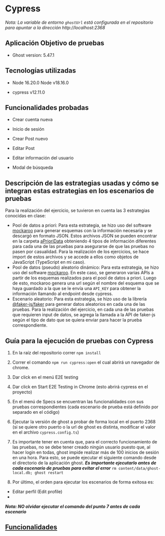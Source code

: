 # Cypress
*Nota: La variable de entorno ```ghostUrl``` está configurada en el repositorio para apuntar a la dirección http://localhost:2368*
## Aplicación Objetivo de pruebas

- Ghost version: 5.47.1

## Tecnologías utilizadas

- Node 16.20.0 Node v18.16.0

- cypress v12.11.0

## Funcionalidades probadas

- Crear cuenta nueva

- Inicio de sesión

- Crear Post nuevo

- Editar Post

- Editar información del usuario

- Modal de búsqueda

## Descripción de las estrategias usadas y cómo se integran estas estrategias en los escenarios de pruebas

Para la realización del ejercicio, se tuvieron en cuenta las 3 estrategias conocidas en clase:
* Pool de datos a priori: Para esta estrategia, se hizo uso del software [mockaroo](https://mockaroo.com/) para generar esquemas con la información necesaria y se descargó en formato JSON. Estos archivos JSON se pueden encontrar en la carpeta [aPrioriData](/cypress/aPrioriData) obteniendo 4 tipos de información diferentes para cada una de las pruebas para asegurarse de que las pruebas no pasen por casualidad. Para la realización de los ejercicios, se hace import de estos archivos y se accede a ellos como objetos de JavaScript (TypeScript en mi caso).
* Pool de datos (pseudo) aleatorio dinámico: Para esta estrategia, se hizo uso del software [mockaroo](https://mockaroo.com/). En este caso, se generaron varias APIs a partir de los esquemas realizados para el pool de datos a priori. Luego de esto, mockaroo genera una url según el nombre del esquema que se haya guardado a la que se le envía una `API_KEY` para obtener la información llamando al endpoint desde cypress.
* Escenario aleatorio: Para esta estrategia, se hizo uso de la librería [@faker-js/faker](https://www.npmjs.com/package/@faker-js/faker) para generar datos aleatorios en cada una de las pruebas. Para la realización del ejercicio, en cada una de las pruebas que requieren input de datos, se agrega la llamada a la API de faker-js según el tipo de dato que se quiera enviar para hacer la prueba correspondiente.

## Guía para la ejecución de pruebas con Cypress

1. En la raíz del repositorio correr ```npm install```

1. Correr el comando ```npm run cypress:open``` el cual abrirá un navegador de chrome.

1. Dar click en el menú E2E testing

1. Dar click en Start E2E Testing in Chrome (esto abrirá cypress en el proyecto)

1. En el menú de Specs se encuentran las funcionalidades con sus pruebas correspondientes (cada escenario de prueba está definido por separado en el código)

1. Ejecutar la versión de ghost a probar de forma local en el puerto 2368 (si se quiere otro puerto o la url de ghost es distinta, modificar el valor en el archivo ```cypress.config.ts```)

1. Es importante tener en cuenta que, para el correcto funcionamiento de las pruebas, no se debe tener creado ningún usuario puesto que, al hacer login en todas, ghost impide realizar más de 100 inicios de sesión en una hora. Para esto, se puede ejecutar el siguiente comando desde el directorio de la aplicación ghost. ***Es importante ejecutarlo antes de cada escenario de pruebas para evitar el error*** ```rm content/data/ghost-local.db; ghost restart```

1. Por último, el orden para ejecutar los escenarios de forma exitosa es:
* Editar perfil (Edit profile)
* 
***Nota: NO olvidar ejecutar el comando del punto 7 antes de cada escenario***

## [Funcionalidades](https://github.com/caromerom1/entrega-semana-7/wiki/Funcionalidades)
